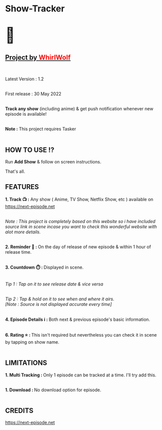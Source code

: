 # Show-Tracker

<h1><big><big><big>🦊</big></big></big></h1><h2><u>Project by <b><font color="red">WhirlWolf</font></b></u></h2><br>

Latest Version : 1.2<br><br>

First release : 30 May 2022<br><br>

<b>Track any show</b> (including anime) & get push notification whenever new episode is available!<br><br>


<b>Note :</b> This project requires Tasker<br><br>


<h2>HOW TO USE ⁉️</h2>

Run <b>Add Show</b> & follow on screen instructions.

That's all.

<h2>FEATURES</h2>

<b>1. Track 📺 :</b> Any show ( Anime, TV Show, Netflix Show, etc ) available on https://next-episode.net<br><br>

<i>Note : This project is completely based on this website so i have included source link in scene incase you want to check this wonderful website with alot more details.</i><br><br>

<b>2. Reminder 🔔 : </b>On the day of release of new episode & within 1 hour of release time.<br><br>

<b>3. Countdown ⏱️ : </b>Displayed in scene.<br><br>

<i>Tip 1 : Tap on it to see release date & vice versa</i><br><br>

<i>Tip 2 : Tap & hold on it to see when and where it airs.<br>[Note : Source is not displayed accurate every time]</i><br><br>

<b>4. Episode Details ℹ️ : </b>Both next & previous episode's basic information.<br><br>

<b>6. Rating ⭐ : </b>This isn't required but nevertheless you can check it in scene by tapping on show name.<br><br>

<h2>LIMITATIONS</h2>

<b>1. Multi Tracking : </b>Only 1 episode can be tracked at a time. I'll try add this.<br><br>

<b>1. Download : </b>No download option for episode.<br><br>

<h2>CREDITS</h2>

https://next-episode.net
